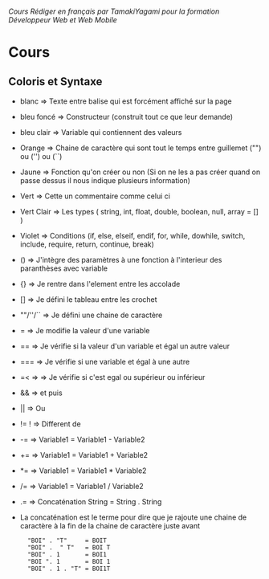 ###### Cours Rédiger en français par TamakiYagami pour la formation Développeur Web et Web Mobile

# Cours

## Coloris et Syntaxe

- blanc       => Texte entre balise qui est forcément affiché sur la page
- bleu foncé  => Constructeur (construit tout ce que leur demande)
- bleu clair  => Variable qui contiennent des valeurs
- Orange      => Chaine de caractère qui sont tout le temps entre guillemet ("") ou ('') ou (``)
- Jaune       => Fonction qu'on créer ou non (Si on ne les a pas créer quand on passe dessus
                il nous indique plusieurs information)
- Vert        => Cette un commentaire comme celui ci
- Vert Clair  => Les types ( string, int, float, double, boolean, null, array = [] )
- Violet      => Conditions (if, else, elseif, endif, for, while, dowhile, switch, 
                include, require, return, continue, break)
- ()          => J'intègre des paramètres à une fonction à l'interieur des paranthèses avec variable
- {}          => Je rentre dans l'element entre les accolade
- []          => Je défini le tableau entre les crochet
- ""/''/``    => Je défini une chaine de caractère
- =           => Je modifie la valeur d'une variable
- ==          => Je vérifie si la valeur d'un variable et égal un autre valeur
- ===         => Je vérifie si une variable et égal à une autre
- =< =>       => Je vérifie si c'est egal ou supérieur ou inférieur
- &&          => et puis
- ||          => Ou 
- != !        => Different de
- -=          => Variable1 = Variable1 - Variable2
- +=          => Variable1 = Variable1 + Variable2
- *=          => Variable1 = Variable1 * Variable2
- /=          => Variable1 = Variable1 / Variable2
- .=          => Concaténation String = String . String
                    
- La concaténation est le terme pour dire que je rajoute une chaine de caractère à la fin de la chaine de caractère juste avant 

        "BOI" . "T"     = BOIT
        "BOI" .  " T"   = BOI T
        "BOI" . 1       = BOI1
        "BOI ". 1       = BOI 1
        "BOI" . 1 . "T" = BOI1T


